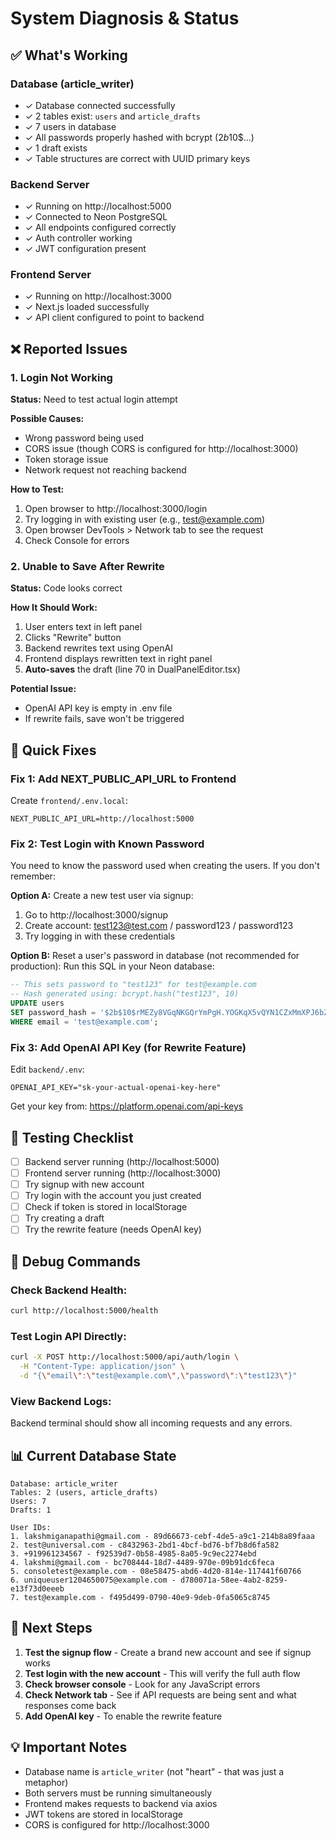 # System Diagnosis & Status

## ✅ What's Working

### Database (article_writer)
- ✓ Database connected successfully
- ✓ 2 tables exist: `users` and `article_drafts`
- ✓ 7 users in database
- ✓ All passwords properly hashed with bcrypt ($2b$10$...)
- ✓ 1 draft exists
- ✓ Table structures are correct with UUID primary keys

### Backend Server
- ✓ Running on http://localhost:5000
- ✓ Connected to Neon PostgreSQL
- ✓ All endpoints configured correctly
- ✓ Auth controller working
- ✓ JWT configuration present

### Frontend Server
- ✓ Running on http://localhost:3000
- ✓ Next.js loaded successfully
- ✓ API client configured to point to backend

## ❌ Reported Issues

### 1. Login Not Working
**Status:** Need to test actual login attempt

**Possible Causes:**
- Wrong password being used
- CORS issue (though CORS is configured for http://localhost:3000)
- Token storage issue
- Network request not reaching backend

**How to Test:**
1. Open browser to http://localhost:3000/login
2. Try logging in with existing user (e.g., test@example.com)
3. Open browser DevTools > Network tab to see the request
4. Check Console for errors

### 2. Unable to Save After Rewrite
**Status:** Code looks correct

**How It Should Work:**
1. User enters text in left panel
2. Clicks "Rewrite" button
3. Backend rewrites text using OpenAI
4. Frontend displays rewritten text in right panel
5. **Auto-saves** the draft (line 70 in DualPanelEditor.tsx)

**Potential Issue:**
- OpenAI API key is empty in .env file
- If rewrite fails, save won't be triggered

## 🔧 Quick Fixes

### Fix 1: Add NEXT_PUBLIC_API_URL to Frontend

Create `frontend/.env.local`:
```env
NEXT_PUBLIC_API_URL=http://localhost:5000
```

### Fix 2: Test Login with Known Password

You need to know the password used when creating the users. If you don't remember:

**Option A:** Create a new test user via signup:
1. Go to http://localhost:3000/signup
2. Create account: test123@test.com / password123 / password123
3. Try logging in with these credentials

**Option B:** Reset a user's password in database (not recommended for production):
Run this SQL in your Neon database:
```sql
-- This sets password to "test123" for test@example.com
-- Hash generated using: bcrypt.hash("test123", 10)
UPDATE users 
SET password_hash = '$2b$10$rMEZy8VGqNKGQrYmPgH.YOGKqX5vQYN1CZxMmXPJ6bZQPYHvDvKQK'
WHERE email = 'test@example.com';
```

### Fix 3: Add OpenAI API Key (for Rewrite Feature)

Edit `backend/.env`:
```env
OPENAI_API_KEY="sk-your-actual-openai-key-here"
```

Get your key from: https://platform.openai.com/api-keys

## 📝 Testing Checklist

- [ ] Backend server running (http://localhost:5000)
- [ ] Frontend server running (http://localhost:3000)
- [ ] Try signup with new account
- [ ] Try login with the account you just created
- [ ] Check if token is stored in localStorage
- [ ] Try creating a draft
- [ ] Try the rewrite feature (needs OpenAI key)

## 🐛 Debug Commands

### Check Backend Health:
```bash
curl http://localhost:5000/health
```

### Test Login API Directly:
```bash
curl -X POST http://localhost:5000/api/auth/login \
  -H "Content-Type: application/json" \
  -d "{\"email\":\"test@example.com\",\"password\":\"test123\"}"
```

### View Backend Logs:
Backend terminal should show all incoming requests and any errors.

## 📊 Current Database State

```
Database: article_writer
Tables: 2 (users, article_drafts)
Users: 7
Drafts: 1

User IDs:
1. lakshmiganapathi@gmail.com - 89d66673-cebf-4de5-a9c1-214b8a89faaa
2. test@universal.com - c8432963-2bd1-4bcf-bd76-bf7b8d6fa582
3. +919961234567 - f92539d7-0b58-4985-8a05-9c9ec2274ebd
4. lakshmi@gmail.com - bc708444-18d7-4489-970e-09b91dc6feca
5. consoletest@example.com - 08e58475-abd6-4d20-814e-117441f60766
6. uniqueuser1204650075@example.com - d780071a-58ee-4ab2-8259-e13f73d0eeeb
7. test@example.com - f495d499-0790-40e9-9deb-0fa5065c8745
```

## 🎯 Next Steps

1. **Test the signup flow** - Create a brand new account and see if signup works
2. **Test login with the new account** - This will verify the full auth flow
3. **Check browser console** - Look for any JavaScript errors
4. **Check Network tab** - See if API requests are being sent and what responses come back
5. **Add OpenAI key** - To enable the rewrite feature

## 💡 Important Notes

- Database name is `article_writer` (not "heart" - that was just a metaphor)
- Both servers must be running simultaneously
- Frontend makes requests to backend via axios
- JWT tokens are stored in localStorage
- CORS is configured for http://localhost:3000

